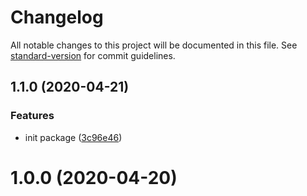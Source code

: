 # Changelog

All notable changes to this project will be documented in this file. See [standard-version](https://github.com/conventional-changelog/standard-version) for commit guidelines.

## 1.1.0 (2020-04-21)


### Features

* init package ([3c96e46](https://github.com/HarryQQ/qhr-scroll-index/commit/3c96e46436b75016d1acde051a0a395e53692436))

# 1.0.0 (2020-04-20)
